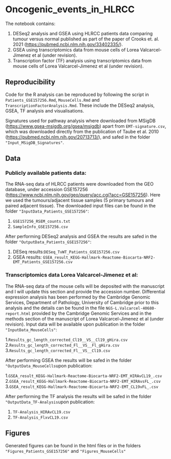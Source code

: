 # Oncogenic_events_in_HLRCC

The notebook contains:
1. DESeq2 analysis and GSEA using HLRCC patients data comparing tumour versus normal published as part of the paper of Crooks et. al. 2021 (https://pubmed.ncbi.nlm.nih.gov/33402335/).
2. GSEA using transcriptomics data from mouse cells of Lorea Valcarcel-Jimenez et al (under revision).
3. Transcription factor (TF) analysis using transcriptomics data from mouse cells of Lorea Valcarcel-Jimenez et al (under revision).

## Reproducibility
Code for the R analysis can be reproduced by following the script in `Patients_GSE157256.Rmd`, `MouseCells.Rmd` and `TranscriptionFactorAnalysis.Rmd`. These include the DESeq2 analysis, GSEA, TF analysis and visualisations.

Signatures used for pathway analysis where downloaded from MSigDB (https://www.gsea-msigdb.org/gsea/msigdb) apart from `EMT-signature.csv`, which was downloaded directly from the publication of Taube et al. 2010 (https://pubmed.ncbi.nlm.nih.gov/20713713/), and safed in the folder `"Input_MSigDB_Signatures"`.

## Data
### Publicly available patients data:
The RNA-seq data of HLRCC patients were downloaded from the GEO database, under accession GSE157256 (https://www.ncbi.nlm.nih.gov/geo/query/acc.cgi?acc=GSE157256). Here we used the tumours/adjacent tissue samples (5 primary tumours and paired adjacent tissue). The downloaded input files can be found in the folder `"InputData_Patients_GSE157256"`:

1. `GSE157256_RSEM_counts.txt`
2. `SampleInfo_GSE157256.csv`

After performing DESeq2 analysis and GSEA the results are safed in the folder `"OutputData_Patients_GSE157256"`:

1. DESeq results:`DESeq_TvWT_Patients_GSE157256.csv`
2. GSEA results: `GSEA_result_KEGG-Hallmark-Reactome-Biocarta-NRF2-EMT_Patients_GSE157256.csv`

### Transcriptomics data Lorea Valcarcel-Jimenez et al:
The RNA-seq data of the mouse cells will be deposited with the manuscript and I will update this section and provide the accession number. Differential expression analysis has been performed by the Cambridge Genomic Services, Department of Pathology, University of Cambridge prior to this analysis and the details can be found in the file `NGS-L.Valcarcel-40680-report.html` provided by the Cambridge Genomic Services and in the methods section of the manuscript of Lorea Valcarcel-Jimenez et al (under revision). Input data will be available upon publication in the folder `"InputData_MouseCells"`:

1.`Results_gc_length_corrected_Cl19__VS__Cl19_gHira.csv`
2.`Results_gc_length_corrected_Fl__VS__Fl_gHira.csv`
3.`Results_gc_length_corrected_Fl__VS__Cl19.csv`

After performing GSEA the results will be safed in the folder `"OutputData_MouseCells`upon publication:

1.`GSEA_result_KEGG-Hallmark-Reactome-Biocarta-NRF2-EMT_HIRAvCL19_.csv`
2.`GSEA_result_KEGG-Hallmark-Reactome-Biocarta-NRF2-EMT_HIRAvsFL_.csv`
3.`GSEA_result_KEGG-Hallmark-Reactome-Biocarta-NRF2-EMT_CL19vFL_.csv`

After performing the TF analysis the results will be safed in the folder `"OutputData_TF-Analysis`upon publication:

1. `TF-Analysis_HIRAvCL19.csv`
2. `TF-Analysis_FlxvCL19.csv`

## Figures
Generated figures can be found in the html files or in the folders `"Figures_Patients_GSE157256"` and `"Figures_MouseCells"`
